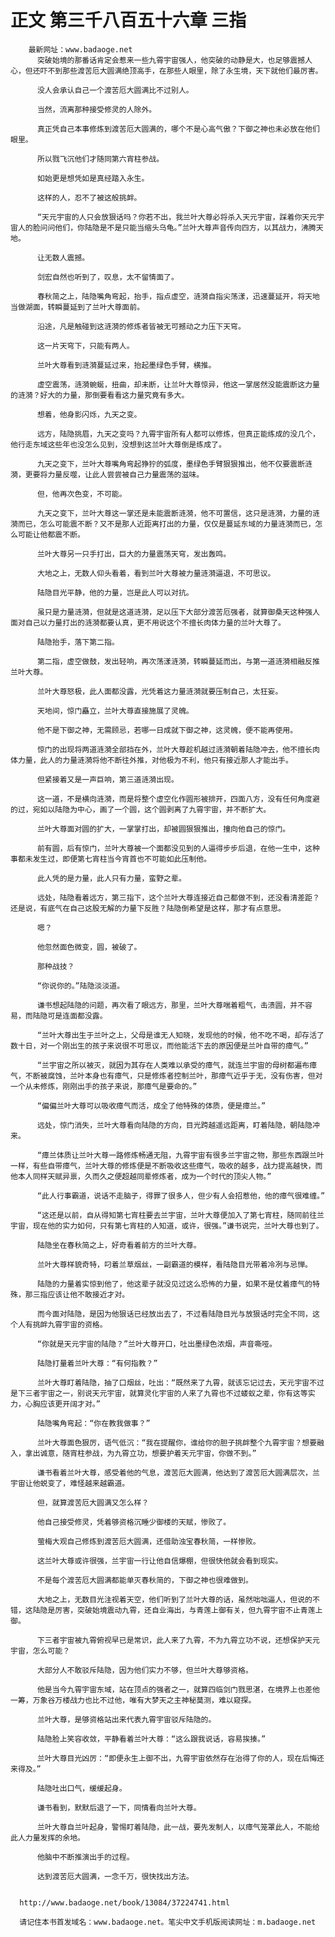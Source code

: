 # 正文 第三千八百五十六章 三指
        最新网址：www.badaoge.net
          突破始境的那番话肯定会惹来一些九霄宇宙强人，他突破的动静是大，也足够震撼人心，但还吓不到那些渡苦厄大圆满绝顶高手，在那些人眼里，除了永生境，天下就他们最厉害。
      
          没人会承认自己一个渡苦厄大圆满比不过别人。
      
          当然，流离那种接受修灵的人除外。
      
          真正凭自己本事修炼到渡苦厄大圆满的，哪个不是心高气傲？下御之神也未必放在他们眼里。
      
          所以戮飞沉他们才随同第六宵柱参战。
      
          如始更是想凭如是真经踏入永生。
      
          这样的人，忍不了被这般挑衅。
      
          “天元宇宙的人只会放狠话吗？你若不出，我兰叶大尊必将杀入天元宇宙，踩着你天元宇宙人的脸问问他们，你陆隐是不是只能当缩头乌龟。”兰叶大尊声音传向四方，以其战力，沸腾天地。
      
          让无数人震撼。
      
          剑宏自然也听到了，叹息，太不留情面了。
      
          春秋简之上，陆隐嘴角弯起，抬手，指点虚空，涟漪自指尖荡漾，迅速蔓延开，将天地当做湖面，转瞬蔓延到了兰叶大尊面前。
      
          沿途，凡是触碰到这涟漪的修炼者皆被无可撼动之力压下天穹。
      
          这一片天穹下，只能有两人。
      
          兰叶大尊看到涟漪蔓延过来，抬起墨绿色手臂，横推。
      
          虚空震荡，涟漪蜿蜒，扭曲，却未断，让兰叶大尊惊异，他这一掌居然没能震断这力量的涟漪？好大的力量，那倒要看看这力量究竟有多大。
      
          想着，他身影闪烁，九天之变。
      
          远方，陆隐挑眉，九天之变吗？九霄宇宙所有人都可以修炼，但真正能练成的没几个，他行走东域这些年也没怎么见到，没想到这兰叶大尊倒是练成了。
      
          九天之变下，兰叶大尊嘴角弯起狰狞的弧度，墨绿色手臂狠狠推出，他不仅要震断涟漪，更要将力量反噬，让此人尝尝被自己力量震荡的滋味。
      
          但，他再次色变，不可能。
      
          九天之变下，兰叶大尊这一掌还是未能震断涟漪，他不可置信，这只是涟漪，力量的涟漪而已，怎么可能震不断？又不是那人近距离打出的力量，仅仅是蔓延东域的力量涟漪而已，怎么可能让他都震不断。
      
          兰叶大尊另一只手打出，巨大的力量震荡天穹，发出轰鸣。
      
          大地之上，无数人仰头看着，看到兰叶大尊被力量涟漪逼退，不可思议。
      
          陆隐目光平静，他的力量，岂是此人可以对抗。
      
          虽只是力量涟漪，但就是这道涟漪，足以压下大部分渡苦厄强者，就算御桑天这种强人面对自己以力量打出的涟漪都要认真，更不用说这个不擅长肉体力量的兰叶大尊了。
      
          陆隐抬手，落下第二指。
      
          第二指，虚空做鼓，发出轻响，再次荡漾涟漪，转瞬蔓延而出，与第一道涟漪相融反推兰叶大尊。
      
          兰叶大尊怒极，此人面都没露，光凭着这力量涟漪就要压制自己，太狂妄。
      
          天地间，惊门矗立，兰叶大尊直接施展了灵魄。
      
          他不是下御之神，无需顾忌，若哪一日成就下御之神，这灵魄，便不能再使用。
      
          惊门的出现将两道涟漪全部挡在外，兰叶大尊趁机越过涟漪朝着陆隐冲去，他不擅长肉体力量，此人的力量涟漪将他不断往外推，对他极为不利，他只有接近那人才能出手。
      
          但紧接着又是一声巨响，第三道涟漪出现。
      
          这一道，不是横向涟漪，而是将整个虚空化作圆形被排开，四面八方，没有任何角度避的过，宛如以陆隐为中心，画了一个圆，这个圆剥离了九霄宇宙，并不断扩大。
      
          兰叶大尊面对圆的扩大，一掌掌打出，却被圆狠狠推出，撞向他自己的惊门。
      
          前有圆，后有惊门，兰叶大尊被一个面都没见到的人逼得步步后退，在他一生中，这种事都未发生过，即便第七宵柱当今宵首也不可能如此压制他。
      
          此人凭的是力量，此人只有力量，蛮野之辈。
      
          远处，陆隐看着远方，第三指下，这个兰叶大尊连接近自己都做不到，还没看清差距？还是说，有底气在自己这股无解的力量下反胜？陆隐倒希望是这样，那才有点意思。
      
          嗯？
      
          他忽然面色微变，圆，被破了。
      
          那种战技？
      
          “你说你的。”陆隐淡淡道。
      
          谦书想起陆隐的问题，再次看了眼远方，那里，兰叶大尊喘着粗气，击溃圆，并不容易，而陆隐可是连面都没露。
      
          “兰叶大尊出生于兰叶之上，父母是谁无人知晓，发现他的时候，他不吃不喝，却存活了数十日，对一个刚出生的孩子来说很不可思议，而他能活下去的原因便是兰叶自带的瘴气。”
      
          “兰宇宙之所以被灭，就因为其存在人类难以承受的瘴气，就连兰宇宙的母树都遍布瘴气，不断被腐蚀，兰叶本身也有瘴气，只是修炼者控制兰叶，那瘴气近乎于无，没有伤害，但对一个从未修炼，刚刚出手的孩子来说，那瘴气是要命的。”
      
          “偏偏兰叶大尊可以吸收瘴气而活，成全了他特殊的体质，便是瘴兰。”
      
          远处，惊门消失，兰叶大尊看向陆隐的方向，目光跨越遥远距离，盯着陆隐，朝陆隐冲来。
      
          “瘴兰体质让兰叶大尊一路修炼畅通无阻，九霄宇宙有很多兰宇宙之物，那些东西跟兰叶一样，有些自带瘴气，兰叶大尊的修炼便是不断吸收这些瘴气，吸收的越多，战力提高越快，而他本人同样天赋异禀，久而久之便超越同辈修炼者，成为一个时代的顶尖人物。”
      
          “此人行事霸道，说话不走脑子，得罪了很多人，但少有人会招惹他，他的瘴气很难缠。”
      
          “这还是以前，自从得知第七宵柱要去兰宇宙，兰叶大尊便加入了第七宵柱，随同前往兰宇宙，现在他的实力如何，只有第七宵柱的人知道，或许，很强。”谦书说完，兰叶大尊也到了。
      
          陆隐坐在春秋简之上，好奇看着前方的兰叶大尊。
      
          兰叶大尊样貌奇特，叼着兰草烟丝，一副霸道的模样，看陆隐目光带着冷冽与忌惮。
      
          陆隐的力量着实惊到他了，他这辈子就没见过这么恐怖的力量，如果不是仗着瘴气的特殊，那三指应该让他不敢接近才对。
      
          而今面对陆隐，是因为他狠话已经放出去了，不过看陆隐目光与放狠话时完全不同，这个人有挑衅九霄宇宙的资格。
      
          “你就是天元宇宙的陆隐？”兰叶大尊开口，吐出墨绿色浓烟，声音嘶哑。
      
          陆隐打量着兰叶大尊：“有何指教？”
      
          兰叶大尊盯着陆隐，抽了口烟丝，吐出：“既然来了九霄，就该忘记过去，天元宇宙不过是下三者宇宙之一，别说天元宇宙，就算灵化宇宙的人来了九霄也不过蝼蚁之辈，你有这等实力，心胸应该更开阔才对。”
      
          陆隐嘴角弯起：“你在教我做事？”
      
          兰叶大尊面色狠厉，语气低沉：“我在提醒你，谁给你的胆子挑衅整个九霄宇宙？想要融入，拿出诚意，随宵柱参战，为九霄立功，想要护着天元宇宙，你做不到。”
      
          谦书看着兰叶大尊，感受着他的气息，渡苦厄大圆满，他达到了渡苦厄大圆满层次，兰宇宙让他蜕变了，难怪越来越霸道。
      
          但，就算渡苦厄大圆满又怎么样？
      
          他自己接受修灵，凭着够资格沉睡少御楼的天赋，惨败了。
      
          萤梅大观自己修炼到渡苦厄大圆满，还借助浊宝春秋简，一样惨败。
      
          这兰叶大尊或许很强，兰宇宙一行让他自信爆棚，但很快他就会看到现实。
      
          不是每个渡苦厄大圆满都能单灭春秋简的，下御之神也很难做到。
      
          大地之上，无数目光注视着天空，他们听到了兰叶大尊的话，虽然咄咄逼人，但说的不错，这陆隐是厉害，突破始境震动九霄，还自业海出，与青莲上御有关，但九霄宇宙不止青莲上御。
      
          下三者宇宙被九霄俯视早已是常识，此人来了九霄，不为九霄立功不说，还想保护天元宇宙，怎么可能？
      
          大部分人不敢驳斥陆隐，因为他们实力不够，但兰叶大尊够资格。
      
          他是当今九霄宇宙东域，站在顶点的强者之一，就算四临剑门戮思湛，在境界上也差他一筹，万象谷万楼战力也比不过他，唯有大梦天之主神秘莫测，难以窥探。
      
          兰叶大尊，是够资格站出来代表九霄宇宙驳斥陆隐的。
      
          陆隐脸上笑容收敛，平静看着兰叶大尊：“这么跟我说话，容易挨揍。”
      
          兰叶大尊目光凶厉：“即便永生上御不出，九霄宇宙依然存在治得了你的人，现在后悔还来得及。”
      
          陆隐吐出口气，缓缓起身。
      
          谦书看到，默默后退了一下，同情看向兰叶大尊。
      
          兰叶大尊自兰叶起身，警惕盯着陆隐，此一战，要先发制人，以瘴气笼罩此人，不能给此人力量发挥的余地。
      
          他脑中不断推演出手的过程。
      
          达到渡苦厄大圆满，一念千万，很快找出方法。
      
      
      http://www.badaoge.net/book/13084/37224741.html
      
      请记住本书首发域名：www.badaoge.net。笔尖中文手机版阅读网址：m.badaoge.net